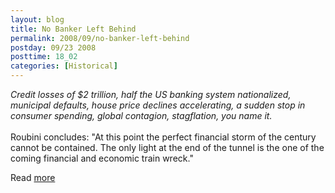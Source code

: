 ```yaml
---
layout: blog
title: No Banker Left Behind
permalink: 2008/09/no-banker-left-behind
postday: 09/23 2008
posttime: 18_02
categories: [Historical]
---
```


<p><i>Credit losses of $2 trillion, half the US banking system nationalized, municipal defaults, house price declines accelerating, a sudden stop in consumer spending, global contagion, stagflation, you name it.<br />
</i><br />
Roubini concludes: "At this point the perfect financial storm of the century cannot be contained. The only light at the end of the tunnel is the one of the coming financial and economic train wreck."</p>
<p>Read <a href="http://smirkingchimp.com/thread/17372" target="_blank">more</a></p>
